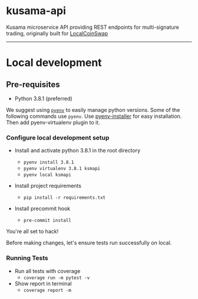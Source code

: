 # kusama-api
Kusama microservice API providing REST endpoints for multi-signature trading, originally built for [LocalCoinSwap](https://localcoinswap.com)

----

# Local development

## Pre-requisites

 - Python 3.8.1 (preferred)

We suggest using [`pyenv`](https://github.com/pyenv/pyenv-virtualenv) to easily manage python versions. Some of the following commands use `pyenv`.
Use [pyenv-installer](https://github.com/pyenv/pyenv-installer) for easy installation. Then add pyenv-virtualenv plugin to it.

### Configure local development setup

 - Install and activate python 3.8.1 in the root directory
    - `pyenv install 3.8.1`
    - `pyenv virtualenv 3.8.1 ksmapi`
    - `pyenv local ksmapi`

 - Install project requirements
    - `pip install -r requirements.txt`

 - Install precommit hook
    - `pre-commit install`

You're all set to hack!

Before making changes, let's ensure tests run successfully on local.

### Running Tests

 - Run all tests with coverage
    - `coverage run -m pytest -v`
 - Show report in terminal
    - `coverage report -m`
